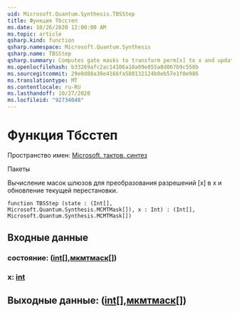```yaml
---
uid: Microsoft.Quantum.Synthesis.TBSStep
title: Функция Тбсстеп
ms.date: 10/26/2020 12:00:00 AM
ms.topic: article
qsharp.kind: function
qsharp.namespace: Microsoft.Quantum.Synthesis
qsharp.name: TBSStep
qsharp.summary: Computes gate masks to transform perm[x] to x and updates the current permutation.
ms.openlocfilehash: b33269afc2ac14106a18a09e855a8d067b9c558b
ms.sourcegitcommit: 29e0d88a30e4166fa580132124b0eb57e1f0e986
ms.translationtype: MT
ms.contentlocale: ru-RU
ms.lasthandoff: 10/27/2020
ms.locfileid: "92734048"
---
```

# <a name="tbsstep-function"></a>Функция Тбсстеп

Пространство имен: [Microsoft. тактов. синтез](xref:Microsoft.Quantum.Synthesis)

Пакеты [](https://nuget.org/packages/)


Вычисление масок шлюзов для преобразования разрешений [x] в x и обновление текущей перестановки.

```qsharp
function TBSStep (state : (Int[], Microsoft.Quantum.Synthesis.MCMTMask[]), x : Int) : (Int[], Microsoft.Quantum.Synthesis.MCMTMask[])
```


## <a name="input"></a>Входные данные

### <a name="state--intmcmtmask"></a>состояние: ([int](xref:microsoft.quantum.lang-ref.int)[],[мкмтмаск](xref:Microsoft.Quantum.Synthesis.MCMTMask)[])




### <a name="x--int"></a>x: [int](xref:microsoft.quantum.lang-ref.int)





## <a name="output--intmcmtmask"></a>Выходные данные: ([int](xref:microsoft.quantum.lang-ref.int)[],[мкмтмаск](xref:Microsoft.Quantum.Synthesis.MCMTMask)[])

